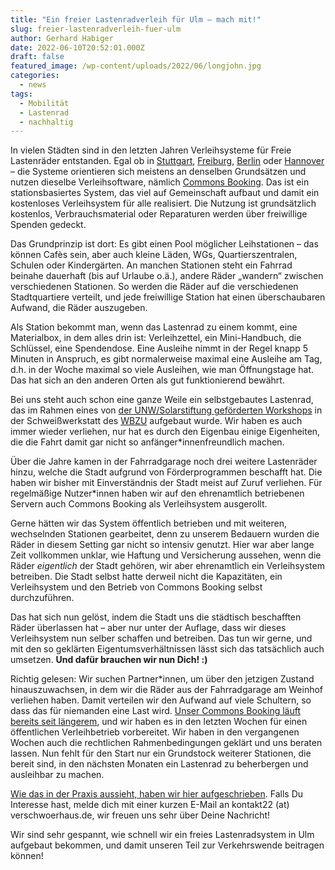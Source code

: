 ```yaml
---
title: "Ein freier Lastenradverleih für Ulm – mach mit!"
slug: freier-lastenradverleih-fuer-ulm
author: Gerhard Habiger
date: 2022-06-10T20:52:01.000Z
draft: false
featured_image: /wp-content/uploads/2022/06/longjohn.jpg
categories:
  - news
tags:
  - Mobilität
  - Lastenrad
  - nachhaltig
---
```

In vielen Städten sind in den letzten Jahren Verleihsysteme für Freie Lastenräder entstanden. Egal ob in [Stuttgart](https://www.lastenrad-stuttgart.de/), [Freiburg](https://www.lastenvelofreiburg.de/), [Berlin](https://flotte-berlin.de/) oder [Hannover](https://www.hannah-lastenrad.de/) – die Systeme orientieren sich meistens an denselben Grundsätzen und nutzen dieselbe Verleihsoftware, nämlich [Commons Booking](https://commonsbooking.org/). Das ist ein stationsbasiertes System, das viel auf Gemeinschaft aufbaut und damit ein kostenloses Verleihsystem für alle realisiert. Die Nutzung ist grundsätzlich kostenlos, Verbrauchsmaterial oder Reparaturen werden über freiwillige Spenden gedeckt.

Das Grundprinzip ist dort: Es gibt einen Pool möglicher Leihstationen – das können Cafès sein, aber auch kleine Läden, WGs, Quartierszentralen, Schulen oder Kindergärten. An manchen Stationen steht ein Fahrrad beinahe dauerhaft (bis auf Urlaube o.ä.), andere Räder „wandern“ zwischen verschiedenen Stationen. So werden die Räder auf die verschiedenen Stadtquartiere verteilt, und jede freiwillige Station hat einen überschaubaren Aufwand, die Räder auszugeben.

Als Station bekommt man, wenn das Lastenrad zu einem kommt, eine Materialbox, in dem alles drin ist: Verleihzettel, ein Mini-Handbuch, die Schlüssel, eine Spendendose. Eine Ausleihe nimmt in der Regel knapp 5 Minuten in Anspruch, es gibt normalerweise maximal eine Ausleihe am Tag, d.h. in der Woche maximal so viele Ausleihen, wie man Öffnungstage hat. Das hat sich an den anderen Orten als gut funktionierend bewährt.

Bei uns steht auch schon eine ganze Weile ein selbstgebautes Lastenrad, das im Rahmen eines von [der UNW/Solarstiftung geförderten Workshops](https://www.unw-ulm.de/2017/09/20/lastenraeder-zum-vermieten-gebaut/) in der Schweißwerkstatt des [WBZU](http://www.wbzu.de/ueber-uns) aufgebaut wurde. Wir haben es auch immer wieder verliehen, nur hat es durch den Eigenbau einige Eigenheiten, die die Fahrt damit gar nicht so anfänger\*innenfreundlich machen.

Über die Jahre kamen in der Fahrradgarage noch drei weitere Lastenräder hinzu, welche die Stadt aufgrund von Förderprogrammen beschafft hat. Die haben wir bisher mit Einverständnis der Stadt meist auf Zuruf verliehen. Für regelmäßige Nutzer\*innen haben wir auf den ehrenamtlich betriebenen Servern auch Commons Booking als Verleihsystem ausgerollt.

Gerne hätten wir das System öffentlich betrieben und mit weiteren, wechselnden Stationen gearbeitet, denn zu unserem Bedauern wurden die Räder in diesem Setting gar nicht so intensiv genutzt. Hier war aber lange Zeit vollkommen unklar, wie Haftung und Versicherung aussehen, wenn die Räder *eigentlich* der Stadt gehören, wir aber ehrenamtlich ein Verleihsystem betreiben. Die Stadt selbst hatte derweil nicht die Kapazitäten, ein Verleihsystem und den Betrieb von Commons Booking selbst durchzuführen.

Das hat sich nun gelöst, indem die Stadt uns die städtisch beschafften Räder überlassen hat – aber nur unter der Auflage, dass wir dieses Verleihsystem nun selber schaffen und betreiben. Das tun wir gerne, und mit den so geklärten Eigentumsverhältnissen lässt sich das tatsächlich auch umsetzen. **Und dafür brauchen wir nun Dich! :)**

Richtig gelesen: Wir suchen Partner\*innen, um über den jetzigen Zustand hinauszuwachsen, in dem wir die Räder aus der Fahrradgarage am Weinhof verliehen haben. Damit verteilen wir den Aufwand auf viele Schultern, so dass das für niemanden eine Last wird. [Unser Commons Booking läuft bereits seit längerem](https://cargo.verschwoer.haus), und wir haben es in den letzten Wochen für einen öffentlichen Verleihbetrieb vorbereitet. Wir haben in den vergangenen Wochen auch die rechtlichen Rahmenbedingungen geklärt und uns beraten lassen. Nun fehlt für den Start nur ein Grundstock weiterer Stationen, die bereit sind, in den nächsten Monaten ein Lastenrad zu beherbergen und ausleihbar zu machen. 

[Wie das in der Praxis aussieht, haben wir hier aufgeschrieben](https://cargo.verschwoer.haus/home/station-werden/). Falls Du Interesse hast, melde dich mit einer kurzen E-Mail an kontakt22 (at) verschwoerhaus.de, wir freuen uns sehr über Deine Nachricht!

Wir sind sehr gespannt, wie schnell wir ein freies Lastenradsystem in Ulm aufgebaut bekommen, und damit unseren Teil zur Verkehrswende beitragen können!